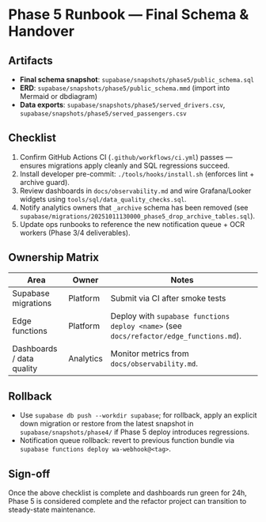 # Phase 5 Runbook — Final Schema & Handover

## Artifacts

- **Final schema snapshot**: `supabase/snapshots/phase5/public_schema.sql`
- **ERD**: `supabase/snapshots/phase5/public_schema.mmd` (import into Mermaid or
  dbdiagram)
- **Data exports**: `supabase/snapshots/phase5/served_drivers.csv`,
  `supabase/snapshots/phase5/served_passengers.csv`

## Checklist

1. Confirm GitHub Actions CI (`.github/workflows/ci.yml`) passes — ensures
   migrations apply cleanly and SQL regressions succeed.
2. Install developer pre-commit: `./tools/hooks/install.sh` (enforces lint +
   archive guard).
3. Review dashboards in `docs/observability.md` and wire Grafana/Looker widgets
   using `tools/sql/data_quality_checks.sql`.
4. Notify analytics owners that `_archive` schema has been removed (see
   `supabase/migrations/20251011130000_phase5_drop_archive_tables.sql`).
5. Update ops runbooks to reference the new notification queue + OCR workers
   (Phase 3/4 deliverables).

## Ownership Matrix

| Area                      | Owner     | Notes                                                                                   |
| ------------------------- | --------- | --------------------------------------------------------------------------------------- |
| Supabase migrations       | Platform  | Submit via CI after smoke tests                                                         |
| Edge functions            | Platform  | Deploy with `supabase functions deploy <name>` (see `docs/refactor/edge_functions.md`). |
| Dashboards / data quality | Analytics | Monitor metrics from `docs/observability.md`.                                           |

## Rollback

 - Use `supabase db push --workdir supabase`; for rollback, apply an explicit down migration or restore from the latest snapshot
  in `supabase/snapshots/phase4/` if Phase 5 deploy introduces regressions.
- Notification queue rollback: revert to previous function bundle via
  `supabase functions deploy wa-webhook@<tag>`.

## Sign-off

Once the above checklist is complete and dashboards run green for 24h, Phase 5
is considered complete and the refactor project can transition to steady-state
maintenance.

